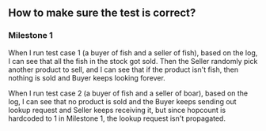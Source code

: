 ## How to make sure the test is correct?

### Milestone 1

When I run test case 1 (a buyer of fish and a seller of fish), based on the log, I can see that all the fish in the stock got sold. Then the Seller randomly pick another product to sell, and I can see that if the product isn't fish, then nothing is sold and Buyer keeps looking forever.

When I run test case 2 (a buyer of fish and a seller of boar), based on the log, I can see that no product is sold and the Buyer keeps sending out lookup request and Seller keeps receiving it, but since hopcount is hardcoded to 1 in Milestone 1, the lookup request isn't propagated. 
